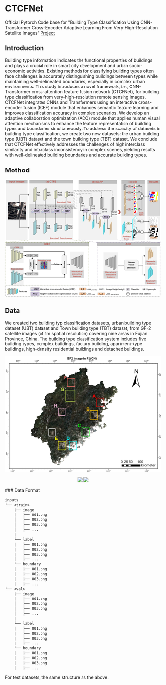 # CTCFNet

Official Pytorch Code base for "Building Type Classification Using CNN-Transformer Cross-Encoder Adaptive Learning From Very-High-Resolution Satellite Images"
[Project](https://github.com/zsfaff/CTCFNet)

## Introduction
Building type information indicates the functional properties of buildings and plays a crucial role in smart city development and urban socio-economic activities. Existing methods for classifying building types often face challenges in accurately distinguishing buildings between types while maintaining well-delineated boundaries, especially in complex urban environments. This study introduces a novel framework, i.e., CNN-Transformer cross-attention feature fusion network (CTCFNet), for building type classification from very-high-resolution remote sensing images. CTCFNet integrates CNNs and Transformers using an interactive cross-encoder fusion (ICEF) module that enhances semantic feature learning and improves classification accuracy in complex scenarios. We develop an adaptive collaboration optimization (ACO) module that applies human visual attention mechanisms to enhance the feature representation of building types and boundaries simultaneously. To address the scarcity of datasets in building type classification, we create two new datasets: the urban building type (UBT) dataset and the town building type (TBT) dataset. We conclude that CTCFNet effectively addresses the challenges of high interclass similarity and intraclass inconsistency in complex scenes, yielding results with well-delineated building boundaries and accurate building types.

## Method
<p align="center">
  <img src="imges/Method.jpg" width="800"/>
</p>

## Data
We created two building typ classification datasets, urban building type dataset (UBT) dataset and Town building type (TBT) dataset, from GF-2 satellite images (of 1m spatial resolution) covering nine areas in Fujian Province, China. The building type classification system includes five building types, complex buildings, factury building, apartment-type buildings, high-density residential buildings and detached buildings.
<p align="center">
  <img src="imges/Stady area.jpg" width="800"/>
</p>
<p align="center">
  <img src="imges/UBTDatst_area.jpg" width="400"/>
  <img src="imges/TBTDataset_area.jpg" width="400"/>
</p>
### Data Format

```
inputs
└── <train>
    ├── image
    |   ├── 001.png
    │   ├── 002.png
    │   ├── 003.png
    │   ├── ...
    |
    └── label
    |   ├── 001.png
    |   ├── 002.png
    |   ├── 003.png
    |   ├── ...
    └── boundary
    |   ├── 001.png
    |   ├── 002.png
    |   ├── 003.png
    |   ├── ...
└── <val>
    ├── image
    |   ├── 001.png
    │   ├── 002.png
    │   ├── 003.png
    │   ├── ...
    |
    └── label
    |   ├── 001.png
    |   ├── 002.png
    |   ├── 003.png
    |   ├── ...
    └── boundary
    |   ├── 001.png
    |   ├── 002.png
    |   ├── 003.png
    |   ├── ...
```
For test datasets, the same structure as the above.
